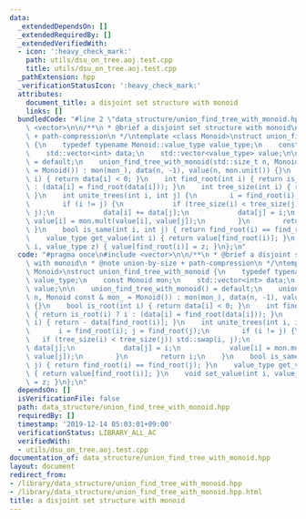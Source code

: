```yaml
---
data:
  _extendedDependsOn: []
  _extendedRequiredBy: []
  _extendedVerifiedWith:
  - icon: ':heavy_check_mark:'
    path: utils/dsu_on_tree.aoj.test.cpp
    title: utils/dsu_on_tree.aoj.test.cpp
  _pathExtension: hpp
  _verificationStatusIcon: ':heavy_check_mark:'
  attributes:
    document_title: a disjoint set structure with monoid
    links: []
  bundledCode: "#line 2 \"data_structure/union_find_tree_with_monoid.hpp\"\n#include\
    \ <vector>\n\n/**\n * @brief a disjoint set structure with monoid\n * @note union-by-size\
    \ + path-compression\n */\ntemplate <class Monoid>\nstruct union_find_tree_with_monoid\
    \ {\n    typedef typename Monoid::value_type value_type;\n    const Monoid mon;\n\
    \    std::vector<int> data;\n    std::vector<value_type> value;\n\n    union_find_tree_with_monoid()\
    \ = default;\n    union_find_tree_with_monoid(std::size_t n, Monoid const & mon_\
    \ = Monoid()) : mon(mon_), data(n, -1), value(n, mon.unit()) {}\n    bool is_root(int\
    \ i) { return data[i] < 0; }\n    int find_root(int i) { return is_root(i) ? i\
    \ : (data[i] = find_root(data[i])); }\n    int tree_size(int i) { return - data[find_root(i)];\
    \ }\n    int unite_trees(int i, int j) {\n        i = find_root(i); j = find_root(j);\n\
    \        if (i != j) {\n            if (tree_size(i) < tree_size(j)) std::swap(i,\
    \ j);\n            data[i] += data[j];\n            data[j] = i;\n           \
    \ value[i] = mon.mult(value[i], value[j]);\n        }\n        return i;\n   \
    \ }\n    bool is_same(int i, int j) { return find_root(i) == find_root(j); }\n\
    \    value_type get_value(int i) { return value[find_root(i)]; }\n    void set_value(int\
    \ i, value_type z) { value[find_root(i)] = z; }\n};\n"
  code: "#pragma once\n#include <vector>\n\n/**\n * @brief a disjoint set structure\
    \ with monoid\n * @note union-by-size + path-compression\n */\ntemplate <class\
    \ Monoid>\nstruct union_find_tree_with_monoid {\n    typedef typename Monoid::value_type\
    \ value_type;\n    const Monoid mon;\n    std::vector<int> data;\n    std::vector<value_type>\
    \ value;\n\n    union_find_tree_with_monoid() = default;\n    union_find_tree_with_monoid(std::size_t\
    \ n, Monoid const & mon_ = Monoid()) : mon(mon_), data(n, -1), value(n, mon.unit())\
    \ {}\n    bool is_root(int i) { return data[i] < 0; }\n    int find_root(int i)\
    \ { return is_root(i) ? i : (data[i] = find_root(data[i])); }\n    int tree_size(int\
    \ i) { return - data[find_root(i)]; }\n    int unite_trees(int i, int j) {\n \
    \       i = find_root(i); j = find_root(j);\n        if (i != j) {\n         \
    \   if (tree_size(i) < tree_size(j)) std::swap(i, j);\n            data[i] +=\
    \ data[j];\n            data[j] = i;\n            value[i] = mon.mult(value[i],\
    \ value[j]);\n        }\n        return i;\n    }\n    bool is_same(int i, int\
    \ j) { return find_root(i) == find_root(j); }\n    value_type get_value(int i)\
    \ { return value[find_root(i)]; }\n    void set_value(int i, value_type z) { value[find_root(i)]\
    \ = z; }\n};\n"
  dependsOn: []
  isVerificationFile: false
  path: data_structure/union_find_tree_with_monoid.hpp
  requiredBy: []
  timestamp: '2019-12-14 05:03:01+09:00'
  verificationStatus: LIBRARY_ALL_AC
  verifiedWith:
  - utils/dsu_on_tree.aoj.test.cpp
documentation_of: data_structure/union_find_tree_with_monoid.hpp
layout: document
redirect_from:
- /library/data_structure/union_find_tree_with_monoid.hpp
- /library/data_structure/union_find_tree_with_monoid.hpp.html
title: a disjoint set structure with monoid
---
```

